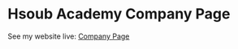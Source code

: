 # Hsoub Academy Company Page

See my website live: [Company Page](https://webdevabdullah.github.io/hsoub-company-page/)
